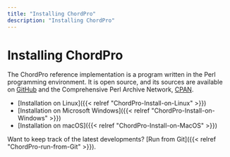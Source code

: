 ```yaml
---
title: "Installing ChordPro"
description: "Installing ChordPro"
---
```


# Installing ChordPro

The ChordPro reference implementation is a program written in the Perl programming environment. It is open source, and its sources are available on [GitHub](https://github.com/ChordPro/chordpro) and the Comprehensive Perl Archive Network, [CPAN](http://search.cpan.org/perldoc?chordpro).

* [Installation on Linux]({{< relref "ChordPro-Install-on-Linux" >}})
* [Installation on Microsoft Windows]({{< relref "ChordPro-Install-on-Windows" >}})
* [Installation on macOS]({{< relref "ChordPro-Install-on-MacOS" >}})

Want to keep track of the latest developments? [Run from Git]({{< relref "ChordPro-run-from-Git" >}}).
